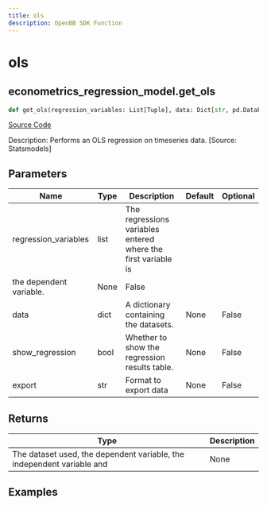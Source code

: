 ```yaml
---
title: ols
description: OpenBB SDK Function
---
```


# ols

## econometrics_regression_model.get_ols

```python title='openbb_terminal/econometrics/regression_model.py'
def get_ols(regression_variables: List[Tuple], data: Dict[str, pd.DataFrame], show_regression: bool, export: str) -> None:
```
[Source Code](https://github.com/OpenBB-finance/OpenBBTerminal/tree/main/openbb_terminal/econometrics/regression_model.py#L136)

Description: Performs an OLS regression on timeseries data. [Source: Statsmodels]

## Parameters

| Name | Type | Description | Default | Optional |
| ---- | ---- | ----------- | ------- | -------- |
| regression_variables | list | The regressions variables entered where the first variable is
the dependent variable. | None | False |
| data | dict | A dictionary containing the datasets. | None | False |
| show_regression | bool | Whether to show the regression results table. | None | False |
| export | str | Format to export data | None | False |

## Returns

| Type | Description |
| ---- | ----------- |
| The dataset used, the dependent variable, the independent variable and | None |

## Examples


